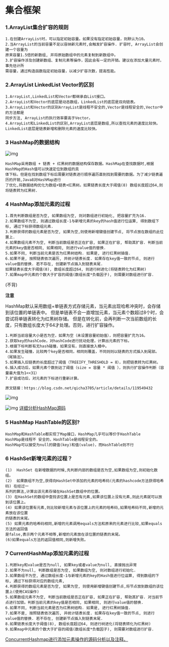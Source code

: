 # 集合框架
### 1.ArrayList集合扩容的规则
```
1.在创建ArrayList时，可以指定初始容量。如果没有指定初始容量，则默认为10。
2.当ArrayList的当前容量不足以容纳新元素时,会触发扩容操作. 扩容时, ArrayList会创建一个容量为
原来容量1.5倍的新数组, 并将原始数组中的元素复制到新数组中。
3.扩容操作涉及创建新数组、复制元素等操作，因此会有一定的开销。建议在添加大量元素时，事先估计所
需容量，通过构造函数指定初始容量，以减少扩容次数，提高性能。
```
### 2.ArrayList LinkedList Vector的区别
```
1.ArrayList,LinkedList和Vector都继承自List接口。
2.ArrayList和Vector的底层是动态数组，LinkedList的底层是双向链表。
3.ArrayList和Vector的区别ArrayList是线程不安全的,Vector是线程安全的,Vector中的方法都是
同步方法, ArrayList的执行效率要高于Vector。
4.ArrayList和LinkedList的区别,ArrayList底层是数组,所以查找元素的速度比较快。
LinkedList底层是链表新增和删除元素的速度比较快。
```
### 3 HashMap的数据结构
![img](picture/Java8HashMap结构.png)
```
HashMap采用数组 + 链表 + 红黑树的数据结构保存数据。HashMap在查找数据时,根据HashMap的Hash值可以快速定位到数组的具
体下标。但是在找到数组下标后需要对链表进行顺序遍历直到找到需要的数据。为了减少链表遍历的开销,Java8对HashMap进行
了优化,将数据结构优化为数组+链表+红黑树。如果链表长度大于阈值(8) 数组长度超过64,则将链表转为红黑树.
```
### 4 HashMap添加元素的过程 
```
1.首先判断数组是否为空, 如果数组为空, 则对数组进行初始化, 把容量扩充为16.
2.如果数组不为空, 则通过数组长度-1与新增元素的key的hash值进行位运算, 得到数组下标, 通过下标获得数组元素.
3.判断获得的数组元素是否为空, 如果为空,则使用新增键值创建节点, 将节点放在数组的此位置上.
4.如果数组元素不为空, 判断当前数组是否正在扩容, 如果正在扩容, 帮助其扩容. 判断当前元素的key值是否相同, 如果相同, 则进行value值的替换.
5.如果不同, 判断当前元素是否为红黑树结构. 如果是, 进行红黑树插值. 
6.如果不是, 按照链表依次遍历, 并统计链表长度. 如果存在key值一致的节点, 则进行value值的替换. 若不存在, 创建新节点插入到链表末尾.
如果链表长度大于阈值(8), 数组长度超过64, 则进行树进化(将链表转化为红黑树)
7.如果map中元素的个数大于扩容的阈值(数组长度*负载因子), 则需要对数组进行扩容.
```
(不背)

**注意**

HashMap默认采用数组+单链表方式存储元素，当元素出现哈希冲突时，会存储到该位置的单链表中。
但是单链表不会一直增加元素，当元素个数超过8个时，会尝试将单链表转化为红黑树存储。
但是在转化前，会再判断一次当前数组的长度，只有数组长度大于64才处理。否则，进行扩容操作。

```
1.判断当前容量大小是否为空，如果为空（未设置容量初始值），则把容量扩充为16。
2.获取key的hashCode，对hashCode进行扰动处理，计算出元素的下标。
3.根据下标判断有无hash碰撞，如果没有，则直接放入桶中。
4.如果发生碰撞，比较两个key是否相同，相同则覆盖，不同则则以链表的方式插入到尾部。（尾插法）。
5.如果插入后链表的长度超过了阈值（TREEIFY_THRESHOLD = 8），则把链表转为红黑树。
6.插入成功后，如果元素个数到达了阈值（size = 容量 * 阈值 ），则执行扩容操作判断（容量最大值为1<<31）
7.扩容成功后，对元素的下标进行重新计算。
                        
原文链接：https://blog.csdn.net/qicha3705/article/details/119549432
```
![img](picture/hashMap添加元素流程图.jpg)

![img](picture/hashMap添加元素的过程2.png)
[详细分析HashMap源码](https://zhuanlan.zhihu.com/p/85730441)

### 5 HashMap HashTable的区别? 
```
HashMap和HashTable都实现了Map接口，HashMap几乎可以等价于HashTable
HashMap是线程不 安全的，HashTable是线程安全的。
HashMap可以接受为null的键值(key)和值(value)，而HashTable则不行
```
### 6 HashSet新增元素的过程？
```
(1)  HashSet 在新增数据的时候,先判断内部的数组是否为空,如果数组为空,则初始化数组。
(2)  如果数组不为空,获得向HashSet中添加的元素的哈希码(元素的hashcode方法获得哈希码) 在经过一
系列的算法,计算出该元素存储在HashSet数组中的位置。
(3) 在HashSet的数组中查找该位置上是否有元素,如果该位置上没有元素,则此元素就可以放到该位置上。
(4) 如果该位置有元素,则比较新增元素与该位置上的元素的哈希码,如果哈希码不同,新增的元素放在该位置
的链表的末尾。
(5) 如果元素的哈希码相同,新增的元素调用equals方法和原来的元素进行比较,如果equals方法的返回值
是false,表示两个元素不相等,新增的元素放在该位置的链表的末尾。
(6)如果equals方法的返回值相同,则新增失败。
```
### 7  CurrentHashMap添加元素的过程
```
1.判断key和value是否为null, 如果key或者value为null, 直接抛出异常
2.如果不为null, 判断数组是否为空, 如果数组为空, 则对数组进行初始化.
3.如果数组不为空, 通过数组长度-1与新增元素的key的Hash值进行位运算, 得到数组的下标, 通过下标获得对应的数组元素, 
4.判断获得的数组元素是否为空, 如果为空, 则使用新增键值创建节点,将节点放到数组的该位置上(使用CAS操作)
5.如果数组元素不为空, 判断当前数组是否正在扩容, 如果正在扩容, 帮助其扩容. 对当前节点进行加锁。判断当前元素的key值是否相同, 如果相同, 则进行value值的替换.
6.如果不同, 判断当前元素是否为红黑树结构. 如果是, 进行红黑树插值. 
7.如果不是, 按照链表依次遍历, 并统计链表长度. 如果存在key值一致的节点, 则进行value值的替换. 若不存在, 创建新节点插入到链表末尾.
8.如果链表长度大于阈值(8), 数组长度超过64, 则进行树进化(将链表转化为红黑树)
9.如果map中元素的个数大于扩容的阈值(数组长度*负载因子), 则需要对数组进行扩容.
```
[ConcurrentHashmap进行添加元素操作的源码分析以及注释。](https://blog.csdn.net/weixin_42642782/article/details/114223706)
